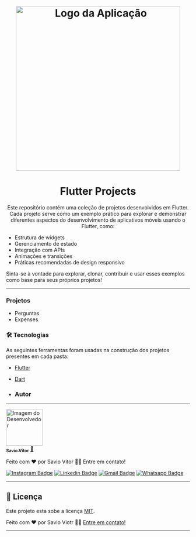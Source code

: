 <h1 align="center">
  <img alt="Logo da Aplicação" title="Logo da Aplicação" src="./src/components/img/nativas.png"  width="450"/>
</h1>
<h1 align="center">Flutter Projects</h1>
<p align="center">  Este repositório contém uma coleção de projetos desenvolvidos em Flutter. Cada projeto serve como um exemplo prático para explorar e demonstrar diferentes aspectos do desenvolvimento de aplicativos móveis usando o Flutter, como:

- Estrutura de widgets
- Gerenciamento de estado
- Integração com APIs
- Animações e transições
- Práticas recomendadas de design responsivo

Sinta-se à vontade para explorar, clonar, contribuir e usar esses exemplos como base para seus próprios projetos!


</p>

---

### Projetos
- Perguntas
- Expenses

### 🛠 Tecnologias

As seguintes ferramentas foram usadas na construção dos projetos presentes em cada pasta:

- [Flutter](https://flutter.dev/)
- [Dart](https://dart.dev/)

- ### Autor
---

<a href="https://www.linkedin.com/in/saviovitoralves/">
 <img border-radius= "50%;" src="https://media.licdn.com/dms/image/v2/D4D03AQFzQ8EE_uDELQ/profile-displayphoto-shrink_800_800/profile-displayphoto-shrink_800_800/0/1713567713570?e=1729728000&v=beta&t=ujHAU4WTfFEDji8f0vgADSrgb2fOJ12JXHoZQhkYvuU" width="100px;" alt="Imagem do Desenvolvedor"/>
 <br />
 <sub><b>Savio Vitor</b></sub></a> <a href="https://www.linkedin.com/in/saviovitoralves/" title="Linkedin">🚀</a>


Feito com ❤️ por Savio Vitor 👋🏽 Entre em contato!

[![Instagram Badge](https://img.shields.io/badge/-@saviovitoralves-%237519C1?style=flat-square&labelColor=%237519C1&logo=Instagram&logoColor=white&link=https://instagram.com/saviovitoralves)](https://instagram.com/saviovitoralves) [![Linkedin Badge](https://img.shields.io/badge/-Savio_Vitor-blue?style=flat-square&logo=Linkedin&logoColor=white&link=https://www.linkedin.com/in/saviovitoralves/)](https://www.linkedin.com/in/saviovitoralves/) 
[![Gmail Badge](https://img.shields.io/badge/-saviovitor2@gmail.com-c14438?style=flat-square&logo=Gmail&logoColor=white&link=mailto:saviovitor2@gmail.com)](mailto:saviovitor2@gmail.com)
[![Whatsapp Badge](https://img.shields.io/badge/-Savio_Vitor-green?style=flat-square&logo=Whatsapp&logoColor=white&link=https://api.whatsapp.com/send?phone=5563991080174)](https://api.whatsapp.com/send?phone=5563991080174)

---

## 📝 Licença

Este projeto esta sobe a licença [MIT](./LICENSE).

Feito com ❤️ por Savio Viotr 👋🏽 [Entre em contato!](https://api.whatsapp.com/send?phone=5563991080174)

---
